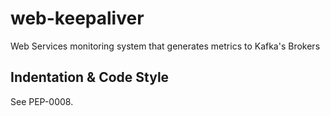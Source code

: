 # web-keepaliver
Web Services monitoring system that generates metrics to Kafka's Brokers

## Indentation & Code Style

See PEP-0008.

